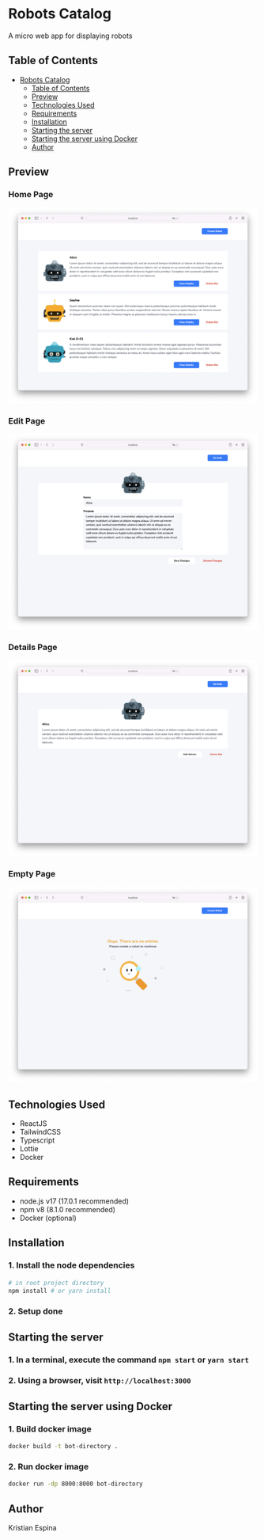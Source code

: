 # Robots Catalog

A micro web app for displaying robots

## Table of Contents

- [Robots Catalog](#robots-catalog)
  - [Table of Contents](#table-of-contents)
  - [Preview](#preview)
  - [Technologies Used](#technologies-used)
  - [Requirements](#requirements)
  - [Installation](#installation)
  - [Starting the server](#starting-the-server)
  - [Starting the server using Docker](#starting-the-server-using-docker)
  - [Author](#author)

## Preview

### Home Page

![Desktop Preview](./docs/home.png)

### Edit Page

![Mobile Preview](./docs/edit.png)

### Details Page

![Mobile Preview](./docs/details.png)

### Empty Page

![Mobile Preview](./docs/empty.png)

## Technologies Used

- ReactJS
- TailwindCSS
- Typescript
- Lottie
- Docker

## Requirements

- node.js v17 (17.0.1 recommended)
- npm v8 (8.1.0 recommended)
- Docker (optional)

## Installation

### 1. Install the node dependencies

```bash
# in root project directory
npm install # or yarn install
```

### 2. Setup done

## Starting the server

### 1. In a terminal, execute the command `npm start` or `yarn start`

### 2. Using a browser, visit `http://localhost:3000`

## Starting the server using Docker

### 1. Build docker image

```bash
docker build -t bot-directory .
```

### 2. Run docker image

```bash
docker run -dp 8000:8000 bot-directory
```

## Author

Kristian Espina
